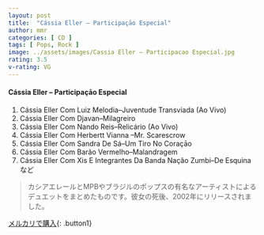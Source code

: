 ```yaml
---
layout: post
title:  "Cássia Eller – Participaçāo Especial"
author: mmr
categories: [ CD ]
tags: [ Pops, Rock ]
image: ../assets/images/Cassia Eller – Participacao Especial.jpg
rating: 3.5
v-rating: VG
---
```


#### Cássia Eller – Participaçāo Especial

1. Cássia Eller Com Luiz Melodia–Juventude Transviada (Ao Vivo)
2. Cássia Eller Com Djavan–Milagreiro
3. Cássia Eller Com Nando Reis–Relicário (Ao Vivo)
4. Cássia Eller Com Herbertt Vianna –Mr. Scarescrow
5. Cássia Eller Com Sandra De Sá–Um Tiro No Coraçāo
6. Cássia Eller Com Barão Vermelho–Malandragem
7. Cássia Eller Com Xis E Integrantes Da Banda Nação Zumbi–De Esquina
など


> カシアエレールとMPBやブラジルのポップスの有名なアーティストによるデュエットをまとめたものです。彼女の死後、2002年にリリースされました。

[メルカリで購入](https://jp.mercari.com/item/m82208472060){: .button1}
